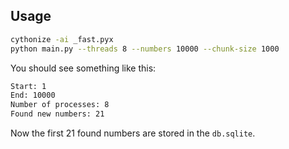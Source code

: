 ## Usage
```bash
cythonize -ai _fast.pyx
python main.py --threads 8 --numbers 10000 --chunk-size 1000
```

You should see something like this:
```bash
Start: 1
End: 10000
Number of processes: 8
Found new numbers: 21
```

Now the first 21 found numbers are stored in the `db.sqlite`.